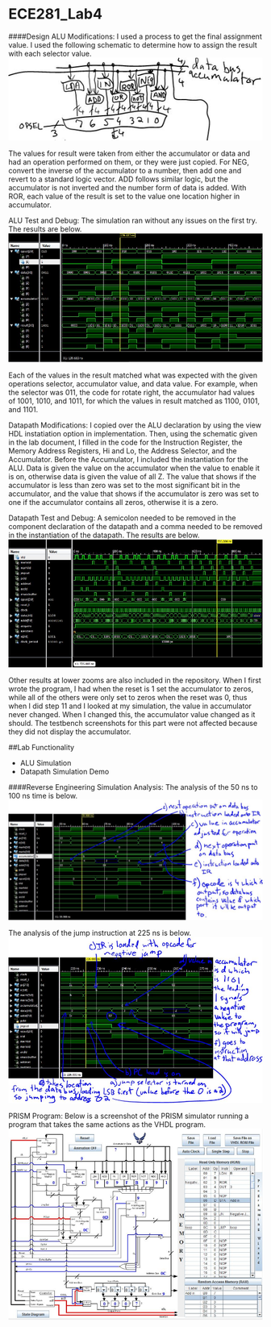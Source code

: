 ECE281_Lab4
===========

####Design
ALU Modifications: I used a process to get the final assignment value.  I used the following schematic to
determine how to assign the result with each selector value.
![alt text](https://github.com/mbergstedt/ECE281_Lab4/blob/master/ALU_Schematic.JPG?raw=true)

The values for result were taken from either the accumulator or data and had an operation performed on them, or
they were just copied.  For NEG, convert the inverse of the accumulator to a number, then add one and revert to a
standard logic vector.  ADD follows similar logic, but the accumulator is not inverted and the number form of data
is added.  With ROR, each value of the result is set to the value one location higher in accumulator.

ALU Test and Debug: The simulation ran without any issues on the first try.  The results are below.
![alt text](https://github.com/mbergstedt/ECE281_Lab4/blob/master/ALU_screenshot.JPG?raw=true)

Each of the values in the result matched what was expected with the given operations selector, accumulator value,
and data value.  For example, when the selector was 011, the code for rotate right, the accumulator had values of
1001, 1010, and 1011, for which the values in result matched as 1100, 0101, and 1101.

Datapath Modifications: I copied over the ALU declaration by using the view HDL instatiation option in
implementation.  Then, using the schematic given in the lab document, I filled in the code for the Instruction
Register, the Memory Address Registers, Hi and Lo, the Address Selector, and the Accumulator.  Before the
Accumulator, I included the instantiation for the ALU.  Data is given the value on the accumulator when the value
to enable it is on, otherwise data is given the value of all Z.  The value that shows if the accumulator is less
than zero was set to the most significant bit in the accumulator, and the value that shows if the accumulator is
zero was set to one if the accumulator contains all zeros, otherwise it is a zero.

Datapath Test and Debug: A semicolon needed to be removed in the component declaration of the datapath and a comma
needed to be removed in the instantiation of the datapath.  The results are below.
![alt text](https://github.com/mbergstedt/ECE281_Lab4/blob/master/Datapath_screenshot.JPG?raw=true)

Other results at lower zooms are also included in the repository.  When I first wrote the program, I had when the
reset is 1 set the accumulator to zeros, while all of the others were only set to zeros when the reset was 0, thus
when I did step 11 and I looked at my simulation, the value in accumulator never changed.  When I changed this,
the accumulator value changed as it should.  The testbench screenshots for this part were not affected because
they did not display the accumulator.

##Lab Functionality
- ALU Simulation
- Datapath Simulation Demo

####Reverse Engineering
Simulation Analysis: The analysis of the 50 ns to 100 ns time is below.
![alt text](https://github.com/mbergstedt/ECE281_Lab4/blob/master/50to100_analysis_shot.JPG?raw=true)

The analysis of the jump instruction at 225 ns is below.
![alt text](https://github.com/mbergstedt/ECE281_Lab4/blob/master/225_jump_analysis.JPG?raw=true)

PRISM Program: Below is a screenshot of the PRISM simulator running a program that takes the same actions as the 
VHDL program.
![alt text](https://github.com/mbergstedt/ECE281_Lab4/blob/master/PRISM_screenshot.JPG?raw=true)
